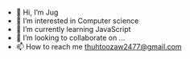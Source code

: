 - 👋 Hi, I’m Jug
- 👀 I’m interested in Computer science
- 🌱 I’m currently learning JavaScript
- 💞️ I’m looking to collaborate on ...
- 📫 How to reach me thuhtoozaw2477@gmail.com

<!---
Juggy247/Juggy247 is a ✨ special ✨ repository because its `README.md` (this file) appears on your GitHub profile.
You can click the Preview link to take a look at your changes.
--->
